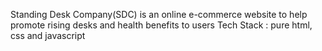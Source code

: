  Standing Desk Company(SDC) is an online e-commerce website to help promote rising desks and health benefits to users
 Tech Stack : pure html, css and javascript
